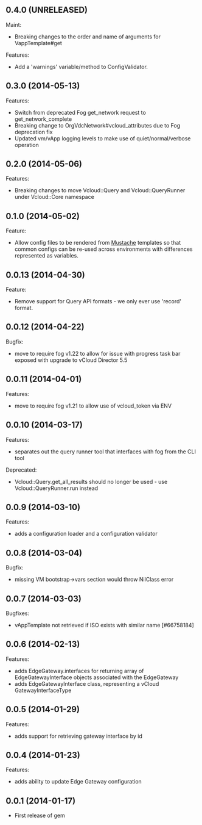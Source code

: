 ## 0.4.0 (UNRELEASED)

Maint:

  - Breaking changes to the order and name of arguments for VappTemplate#get

Features:

  - Add a 'warnings' variable/method to ConfigValidator.

## 0.3.0 (2014-05-13)

Features:

  - Switch from deprecated Fog get_network request to get_network_complete
  - Breaking change to OrgVdcNetwork#vcloud_attributes due to Fog deprecation fix
  - Updated vm/vApp logging levels to make use of quiet/normal/verbose operation

## 0.2.0 (2014-05-06)

Features:

  - Breaking changes to move Vcloud::Query and Vcloud::QueryRunner under Vcloud::Core namespace

## 0.1.0 (2014-05-02)

Feature:

  - Allow config files to be rendered from [Mustache](http://mustache.github.io/)
    templates so that common configs can be re-used across environments with
    differences represented as variables.

## 0.0.13 (2014-04-30)

Feature:

  - Remove support for Query API formats - we only ever use 'record' format.

## 0.0.12 (2014-04-22)

Bugfix:

  - move to require fog v1.22 to allow for issue with progress task bar exposed with upgrade to vCloud Director 5.5

## 0.0.11 (2014-04-01)

Features:

  - move to require fog v1.21 to allow use of vcloud_token via ENV

## 0.0.10 (2014-03-17)

Features:

  - separates out the query runner tool that interfaces with fog from the CLI tool

Deprecated:

  - Vcloud::Query.get_all_results should no longer be used - use Vcloud::QueryRunner.run instead

## 0.0.9 (2014-03-10)

Features:

  - adds a configuration loader and a configuration validator

## 0.0.8 (2014-03-04)

Bugfix:

  - missing VM bootstrap->vars section would throw NilClass error

## 0.0.7 (2014-03-03)

Bugfixes:

  - vAppTemplate not retrieved if ISO exists with similar name [#66758184]

## 0.0.6 (2014-02-13)

Features:

  - adds EdgeGateway.interfaces for returning array of EdgeGatewayInterface objects
    associated with the EdgeGateway
  - adds EdgeGatewayInterface class, representing a vCloud GatewayInterfaceType

## 0.0.5 (2014-01-29)

Features:

  - adds support for retrieving gateway interface by id

## 0.0.4 (2014-01-23)

Features:

  - adds ability to update Edge Gateway configuration

## 0.0.1 (2014-01-17)

  - First release of gem
